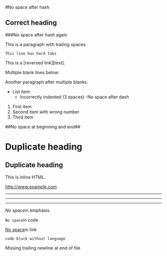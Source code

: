 #No space after hash

## Correct heading

###No space after hash again

This is a paragraph with trailing spaces    

	This line has hard tabs

This is a [reversed link][text].

Multiple blank lines below:


Another paragraph after multiple blanks.

- List item
  - Incorrectly indented (3 spaces)
-No space after dash

1. First item
1. Second item with wrong number
3. Third item

##No space at beginning and end##

# Duplicate heading
## Duplicate heading

This is inline <script>alert('hi')</script> HTML.

http://www.example.com

---
***
___

*No space*in emphasis

`No space`in code

[No space](http://example.com)in link

```
code block without language
```

Missing trailing newline at end of file